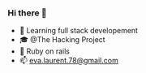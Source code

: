 ### Hi there 👋

- 🚀 Learning full stack developement 
- 🎓 @The Hacking Project
- 🔸 Ruby on rails
- 📫 eva.laurent.78@gmail.com

